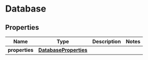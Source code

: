 # Database

## Properties
| Name | Type | Description | Notes |
| ------------ | ------------- | ------------- | ------------- |
| **properties** | [**DatabaseProperties**](DatabaseProperties.md) |  |  |


